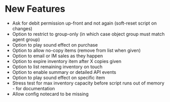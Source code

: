 # New Features #

* Ask for debit permission up-front and not again (soft-reset script on changes)
* Option to restrict to group-only (in which case object group must match agent group)
* Option to play sound effect on purchase
* Option to allow no-copy items (remove from list when given)
* Option to email or IM sales as they happen
* Option to expire inventory item after X copies given
* Option to list remaining inventory on touch
* Option to enable summary or detailed API events
* Option to play sound effect on specific item
* Stress test for max inventory capacity before script runs out of memory - for documentation
* Allow config notecard to be missing
